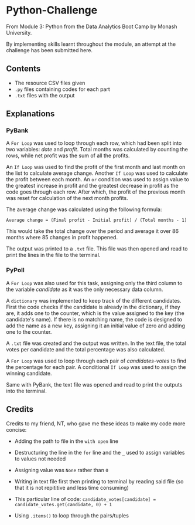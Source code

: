 # Python-Challenge
From Module 3: Python from the Data Analytics Boot Camp by Monash University.

By implementing skills learnt throughout the module, an attempt at the challenge has been submitted here.

## Contents
- The resource CSV files given
- `.py` files containing codes for each part
- `.txt` files with the output

## Explanations
### PyBank
A `For Loop` was used to loop through each row, which had been split into two variables: *date* and *profit*. Total months was calculated by counting the rows, while net profit was the sum of all the profits. 

An `If Loop` was used to find the profit of the first month and last month on the list to calculate average change. Another `If Loop` was used to calculate the profit between each month. An `or` condition was used to assign value to the greatest increase in profit and the greatest decrease in profit as the code goes through each row. After which, the profit of the previous month was reset for calculation of the next month profits. 

The average change was calculated using the following formula:

    Average change = (Final profit - Initial profit) / (Total months - 1)

This would take the total change over the period and average it over 86 months where 85 changes in profit happened.

The output was printed to a `.txt` file. This file was then opened and read to print the lines in the file to the terminal. 

### PyPoll
A `For Loop` was also used for this task, assigning only the third column to the variable *candidate* as it was the only necessary data column.

A `dictionary` was implemented to keep track of the different candidates. First the code checks if the candidate is already in the dictionary, if they are, it adds one to the counter, which is the value assigned to the key (the candidate's name). If there is no matching name, the code is designed to add the name as a new key, assigning it an initial value of zero and adding one to the counter. 

A `.txt` file was created and the output was written. In the text file, the total votes per candidate and the total percentage was also calculated.

A `For Loop` was used to loop through each pair of *candidates-votes* to find the percentage for each pair. A conditional `If Loop` was used to assign the winning candidate. 

Same with PyBank, the text file was opened and read to print the outputs into the terminal.

## Credits
Credits to my friend, NT, who gave me these ideas to make my code more concise:
- Adding the path to file in the `with open` line
- Destructuring the line in the `for` line and the `_` used to assign variables to values not needed
- Assigning value was `None` rather than `0`
- Writing in text file first then printing to terminal by reading said file (so that it is not repititive and less time consuming)
- This particular line of code: `candidate_votes[candidate] = candidate_votes.get(candidate, 0) + 1`

- Using `.items()` to loop through the pairs/tuples